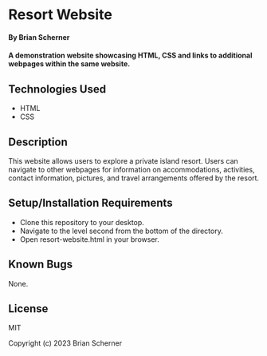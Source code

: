 # Resort Website

#### By Brian Scherner

#### A demonstration website showcasing HTML, CSS and links to additional webpages within the same website.

## Technologies Used

* HTML
* CSS

## Description

This website allows users to explore a private island resort. Users can navigate to other webpages for information on accommodations, activities, contact information, pictures, and travel arrangements offered by the resort.

## Setup/Installation Requirements

* Clone this repository to your desktop.
* Navigate to the level second from the bottom of the directory.
* Open resort-website.html in your browser.

## Known Bugs

None.

## License

MIT

Copyright (c) 2023 Brian Scherner